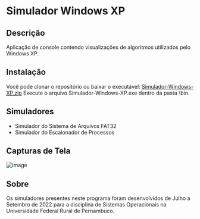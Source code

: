 # Simulador Windows XP

## Descrição
Aplicação de console contendo visualizações de algoritmos utilizados pelo Windows XP.

## Instalação
Você pode clonar o repositório ou baixar o executável: [Simulador-Windows-XP.zip](https://drive.google.com/file/d/12opPhSMUTRzLhWP9_sPB3UkQZNwxkF7-/view?usp=share_link)
Execute o arquivo Simulador-Windows-XP.exe dentro da pasta \bin.

## Simuladores
- Simulador do Sistema de Arquivos FAT32
- Simulador do Escalonador de Processos

## Capturas de Tela

![image](https://user-images.githubusercontent.com/44070986/233531579-67224de3-38f6-4291-ab89-3876fc5d977c.png)

## Sobre
Os simuladores presentes neste programa foram desenvolvidos de Julho a Setembro de 2022 para a disciplina de Sistemas Operacionais na Universidade Federal Rural de Pernambuco.
